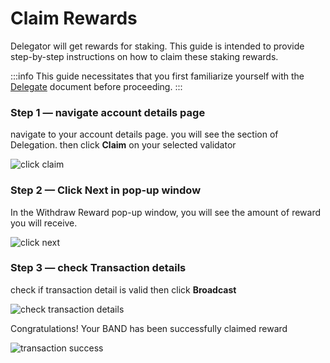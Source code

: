 # Claim Rewards

Delegator will get rewards for staking. This guide is intended to provide step-by-step instructions on how to claim these staking rewards.

:::info
This guide necessitates that you first familiarize yourself with the [Delegate](./02-delegate.md) document before proceeding.
:::

### Step 1 — navigate account details page

navigate to your account details page. you will see the section of Delegation. then click **Claim** on your selected validator

![click claim](/img/staking/withdraw_section.png)

### Step 2 — Click Next in pop-up window

In the Withdraw Reward pop-up window, you will see the amount of reward you will receive.

![click next](/img/staking/withdraw_modal.png)

### Step 3 — check Transaction details

check if transaction detail is valid then click **Broadcast**

![check transaction details](/img/staking/withdraw_transaction_detail.png)

Congratulations! Your BAND has been successfully claimed reward

![transaction success](/img/staking/undelegate_transaction_success.png)
